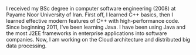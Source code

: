 I received my BSc degree in computer software engineering (2008) at Payame Noor University of Iran. First off, I learned C++ basics, then I learned effective modern features of C++ with high-performance code. Since beginning 2011, I've been learning Java. I have been using Java and the most J2EE frameworks in enterprise applications into software companies. Now, I am working on the Cloud architecture and distributed big data processing.
